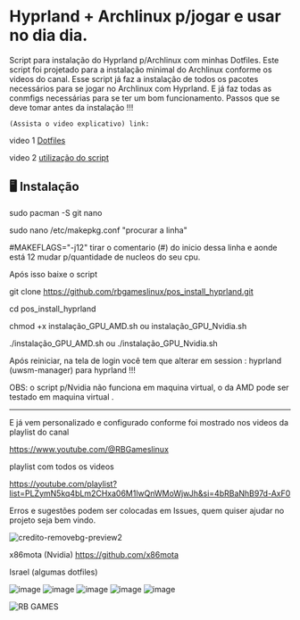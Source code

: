 
# Hyprland + Archlinux p/jogar e usar no dia dia.

Script para instalação do Hyprland p/Archlinux com minhas Dotfiles.
Este script foi projetado para a instalação minimal do Archlinux conforme os videos do canal.
Esse script já faz a instalação de todos os pacotes necessários para se jogar no Archlinux com Hyprland.
E já faz todas as conmfigs necessárias para se ter um bom funcionamento.
Passos que se deve tomar antes da instalação !!!

`(Assista o video explicativo) link:`

video 1 [Dotfiles](https://youtu.be/6KrKxNsAdYo)

video 2 [utilização do script](https://youtu.be/ezOm_47syUM^)

## 🖥️ Instalação

sudo pacman -S git nano

sudo nano /etc/makepkg.conf
"procurar a linha"

#MAKEFLAGS="-j12" tirar o comentario (#) do inicio dessa linha e aonde está 12 mudar p/quantidade
de nucleos do seu cpu.

Após isso baixe  o script 

git clone https://github.com/rbgameslinux/pos_install_hyprland.git

cd pos_install_hyprland

chmod +x instalação_GPU_AMD.sh  ou instalação_GPU_Nvidia.sh

./instalação_GPU_AMD.sh ou ./instalação_GPU_Nvidia.sh

Após reiniciar, na tela de login você tem que alterar em session : hyprland (uwsm-manager) para hyprland !!!

OBS: o script p/Nvidia não funciona em maquina virtual, o da AMD pode ser testado em maquina virtual .

---------------------------------------------------------------

E já vem personalizado e configurado conforme foi mostrado nos videos da playlist do canal 

https://www.youtube.com/@RBGameslinux

playlist com todos os videos 

https://youtube.com/playlist?list=PLZymN5kq4bLm2CHxa06M1lwQnWMoWjwJh&si=4bRBaNhB97d-AxF0

Erros e sugestões podem ser colocadas em Issues, quem quiser ajudar no projeto seja bem vindo.

![credito-removebg-preview2](https://github.com/user-attachments/assets/f2099839-5fed-4495-88b5-7a425b05c747)

x86mota (Nvidia)
https://github.com/x86mota

Israel  (algumas dotfiles)


![image](https://github.com/user-attachments/assets/25fa406d-522a-4fe2-baa6-c0c9c8ff7680)
![image](https://github.com/user-attachments/assets/ebe0ae1b-fc03-4ab4-a7f3-3b484f6513d8)
![image](https://github.com/user-attachments/assets/44e3b450-b8b3-4e60-8503-de84f5d987e9)
![image](https://github.com/user-attachments/assets/9010f5ac-1ac1-47a3-be71-36c72d06702f)
![image](https://github.com/user-attachments/assets/66d0717b-59a7-4603-9e3c-49ae03a2395b)


![RB GAMES](https://github.com/user-attachments/assets/112be1e1-24f7-4456-abc0-6eac2ababf6f)




